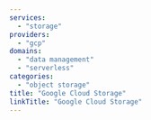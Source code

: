 ```yaml
---
services:
  - "storage"
providers:
  - "gcp"
domains:
  - "data management"
  - "serverless"
categories:
  - "object storage"
title: "Google Cloud Storage"
linkTitle: "Google Cloud Storage"
---
```

